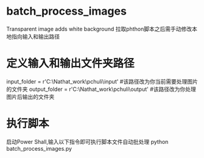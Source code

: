 # batch_process_images
Transparent image adds white background
拉取phthon脚本之后需手动修改本地指向输入和输出路径
# 定义输入和输出文件夹路径
input_folder = r'C:\Nathat_work\pchuli\input' #该路径改为你当前需要处理图片的文件夹
output_folder = r'C:\Nathat_work\pchuli\output' #该路径改为你处理图片后输出的文件夹
# 执行脚本
启动Power Shall,输入以下指令即可执行脚本文件自动批处理
python batch_process_images.py
